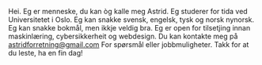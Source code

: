 Hei. Eg er menneske, du kan òg kalle meg Astrid. 
Eg studerer for tida ved Universitetet i Oslo. 
Eg kan snakke svensk, engelsk, tysk og norsk nynorsk. Eg kan snakke bokmål, men ikkje veldig bra.
Eg er open for tilsetjing innan maskinlæring, cybersikkerheit og webdesign.
Du kan kontakte meg på astridforretning@gmail.com For spørsmål eller jobbmuligheter.
Takk for at du leste, ha en fin dag!
